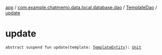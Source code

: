 [app](../../index.md) / [com.example.chatmemo.data.local.database.dao](../index.md) / [TemplateDao](index.md) / [update](./update.md)

# update

`abstract suspend fun update(template: `[`TemplateEntity`](../../com.example.chatmemo.data.database.entity/-template-entity/index.md)`): `[`Unit`](https://kotlinlang.org/api/latest/jvm/stdlib/kotlin/-unit/index.html)